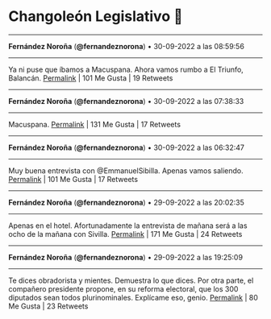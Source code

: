 # Changoleón Legislativo 🙈
*****
**Fernández Noroña** (**@fernandeznorona**) • 30-09-2022 a las 08:59:56
*****
Ya ni puse que íbamos a Macuspana. Ahora vamos rumbo a El Triunfo, Balancán.
[Permalink](https://twitter.com/fernandeznorona/status/1575893216913547273) | 101 Me Gusta | 19 Retweets
*****
**Fernández Noroña** (**@fernandeznorona**) • 30-09-2022 a las 07:38:33
*****
Macuspana.
[Permalink](https://twitter.com/fernandeznorona/status/1575872735427035137) | 131 Me Gusta | 17 Retweets
*****
**Fernández Noroña** (**@fernandeznorona**) • 30-09-2022 a las 06:32:47
*****
Muy buena entrevista con @EmmanuelSibilla. Apenas vamos saliendo.
[Permalink](https://twitter.com/fernandeznorona/status/1575856186296975361) | 101 Me Gusta | 17 Retweets
*****
**Fernández Noroña** (**@fernandeznorona**) • 29-09-2022 a las 20:02:35
*****
Apenas en el hotel. Afortunadamente la entrevista de mañana será a las ocho de la mañana con Sivilla.
[Permalink](https://twitter.com/fernandeznorona/status/1575697589340901377) | 171 Me Gusta | 24 Retweets
*****
**Fernández Noroña** (**@fernandeznorona**) • 29-09-2022 a las 19:25:09
*****
Te dices obradorista y mientes. Demuestra lo que dices. Por otra parte, el compañero presidente propone, en su reforma electoral, que los 300 diputados sean todos plurinominales. Explícame eso, genio.
[Permalink](https://twitter.com/fernandeznorona/status/1575688172784140290) | 80 Me Gusta | 23 Retweets